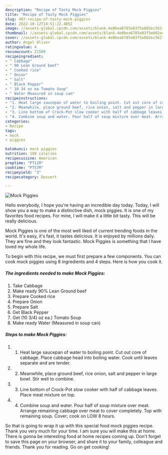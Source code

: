 ```yaml
---
description: "Recipe of Tasty Mock Piggies"
title: "Recipe of Tasty Mock Piggies"
slug: 487-recipe-of-tasty-mock-piggies
date: 2022-10-12T14:51:22.405Z
image: //assets-global.cpcdn.com/assets/blank-4e0bea6785e03f5e602ec562f230caae08da540cada707380b4fe1bbebba43da.png
thumbnail: //assets-global.cpcdn.com/assets/blank-4e0bea6785e03f5e602ec562f230caae08da540cada707380b4fe1bbebba43da.png
cover: //assets-global.cpcdn.com/assets/blank-4e0bea6785e03f5e602ec562f230caae08da540cada707380b4fe1bbebba43da.png
author: Angel Oliver
ratingvalue: 4
reviewcount: 21509
recipeingredient:
- " Cabbage"
- " 90 Lean Ground beef"
- " Cooked rice"
- " Onion"
- " Salt"
- " Black Pepper"
- " 10 34 oz ea Tomato Soup"
- " Water Measured in soup can"
recipeinstructions:
- "1. Heat large saucepan of water to boiling point. Cut out core of cabbage. Place cabbage head into boiling water. Cook until leaves separate and are tender."
- "2. Meanwhile, place ground beef, rice onion, salt and pepper in large bowl. Stir well to combine."
- "3. Line bottom of Crock-Pot slow cooker with half of cabbage leaves. Place meat mixture on top."
- "4. Combine soup and water. Pour half of soup mixture over meat. Arrange remaining cabbage over meat to cover completely. Top with remaining soup. Cover; cook on LOW 8 hours."
categories:
- Recipe
tags:
- mock
- piggies

katakunci: mock piggies 
nutrition: 189 calories
recipecuisine: American
preptime: "PT11M"
cooktime: "PT57M"
recipeyield: "3"
recipecategory: Dessert

---
```



![Mock Piggies](//assets-global.cpcdn.com/assets/blank-4e0bea6785e03f5e602ec562f230caae08da540cada707380b4fe1bbebba43da.png)

Hello everybody, I hope you're having an incredible day today. Today, I will show you a way to make a distinctive dish, mock piggies. It is one of my favorites food recipes. For mine, I will make it a little bit tasty. This will be really delicious.

Mock Piggies is one of the most well liked of current trending foods in the world. It's easy, it's fast, it tastes delicious. It is enjoyed by millions daily. They are fine and they look fantastic. Mock Piggies is something that I have loved my whole life.




To begin with this recipe, we must first prepare a few components. You can cook mock piggies using 8 ingredients and 4 steps. Here is how you cook it.

<!--inarticleads1-->

##### The ingredients needed to make Mock Piggies:

1. Take  Cabbage
1. Make ready  90% Lean Ground beef
1. Prepare  Cooked rice
1. Prepare  Onion
1. Prepare  Salt
1. Get  Black Pepper
1. Get  (10 3/4) oz ea.) Tomato Soup
1. Make ready  Water (Measured in soup can)




<!--inarticleads2-->

##### Steps to make Mock Piggies:

1. 1. Heat large saucepan of water to boiling point. Cut out core of cabbage. Place cabbage head into boiling water. Cook until leaves separate and are tender.
1. 2. Meanwhile, place ground beef, rice onion, salt and pepper in large bowl. Stir well to combine.
1. 3. Line bottom of Crock-Pot slow cooker with half of cabbage leaves. Place meat mixture on top.
1. 4. Combine soup and water. Pour half of soup mixture over meat. Arrange remaining cabbage over meat to cover completely. Top with remaining soup. Cover; cook on LOW 8 hours.




So that is going to wrap it up with this special food mock piggies recipe. Thank you very much for your time. I am sure you will make this at home. There is gonna be interesting food at home recipes coming up. Don't forget to save this page on your browser, and share it to your family, colleague and friends. Thank you for reading. Go on get cooking!
